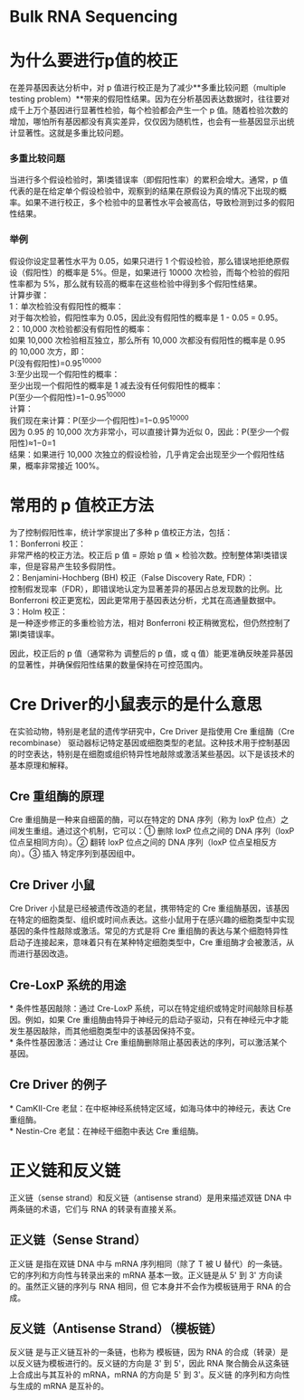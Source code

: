 # Bulk RNA Sequencing
# 为什么要进行p值的校正
在差异基因表达分析中，对 p 值进行校正是为了减少**多重比较问题（multiple testing problem）**带来的假阳性结果。因为在分析基因表达数据时，往往要对成千上万个基因进行显著性检验，每个检验都会产生一个 p 值。随着检验次数的增加，哪怕所有基因都没有真实差异，仅仅因为随机性，也会有一些基因显示出统计显著性。这就是多重比较问题。
### 多重比较问题
当进行多个假设检验时，第I类错误率（即假阳性率）的累积会增大。通常，p 值代表的是在给定单个假设检验中，观察到的结果在原假设为真的情况下出现的概率。如果不进行校正，多个检验中的显著性水平会被高估，导致检测到过多的假阳性结果。
### 举例
假设你设定显著性水平为 0.05，如果只进行 1 个假设检验，那么错误地拒绝原假设（假阳性）的概率是 5%。但是，如果进行 10000 次检验，而每个检验的假阳性率都为 5%，那么就有较高的概率在这些检验中得到多个假阳性结果。<br />
计算步骤：<br />
1：单次检验没有假阳性的概率：<br />
对于每次检验，假阳性率为 0.05，因此没有假阳性的概率是 1 - 0.05 = 0.95。<br />
2：10,000 次检验都没有假阳性的概率：<br />
如果 10,000 次检验相互独立，那么所有 10,000 次都没有假阳性的概率是 0.95 的 10,000 次方，即：<br />
P(没有假阳性)=0.95<sup>10000</sup> <br />
3:至少出现一个假阳性的概率：<br />
至少出现一个假阳性的概率是 1 减去没有任何假阳性的概率：<br />
P(至少一个假阳性)=1−0.95<sup>10000</sup> <br />
计算：<br />
我们现在来计算：P(至少一个假阳性)=1−0.95<sup>10000</sup> <br />
因为 0.95 的 10,000 次方非常小，可以直接计算为近似 0，因此：P(至少一个假阳性)≈1−0=1 <br />
结果：如果进行 10,000 次独立的假设检验，几乎肯定会出现至少一个假阳性结果，概率非常接近 100%。<br />

# 常用的 p 值校正方法  
为了控制假阳性率，统计学家提出了多种 p 值校正方法，包括：<br />
1：Bonferroni 校正：<br />
非常严格的校正方法。校正后 p 值 = 原始 p 值 × 检验次数。控制整体第I类错误率，但是容易产生较多假阴性。<br />
2：Benjamini-Hochberg (BH) 校正（False Discovery Rate, FDR）：<br />
控制假发现率（FDR），即错误地认定为显著差异的基因占总发现数的比例。比 Bonferroni 校正更宽松，因此更常用于基因表达分析，尤其在高通量数据中。<br />
3：Holm 校正：<br />
是一种逐步修正的多重检验方法，相对 Bonferroni 校正稍微宽松，但仍然控制了第I类错误率。<br />

因此，校正后的 p 值（通常称为 调整后的 p 值，或 q 值）能更准确反映差异基因的显著性，并确保假阳性结果的数量保持在可控范围内。<br />

# Cre Driver的小鼠表示的是什么意思
在实验动物，特别是老鼠的遗传学研究中，Cre Driver 是指使用 Cre 重组酶（Cre recombinase） 驱动器标记特定基因或细胞类型的老鼠。这种技术用于控制基因的时空表达，特别是在细胞或组织特异性地敲除或激活某些基因。以下是该技术的基本原理和解释。  
## Cre 重组酶的原理
Cre 重组酶是一种来自细菌的酶，可以在特定的 DNA 序列（称为 loxP 位点）之间发生重组。通过这个机制，它可以：① 删除 loxP 位点之间的 DNA 序列（loxP 位点呈相同方向）。② 翻转 loxP 位点之间的 DNA 序列（loxP 位点呈相反方向）。③ 插入 特定序列到基因组中。  
## Cre Driver 小鼠
Cre Driver 小鼠是已经被遗传改造的老鼠，携带特定的 Cre 重组酶基因，该基因在特定的细胞类型、组织或时间点表达。这些小鼠用于在感兴趣的细胞类型中实现基因的条件性敲除或激活。常见的方式是将 Cre 重组酶的表达与某个细胞特异性启动子连接起来，意味着只有在某种特定细胞类型中，Cre 重组酶才会被激活，从而进行基因改造。  
## Cre-LoxP 系统的用途
\* 条件性基因敲除：通过 Cre-LoxP 系统，可以在特定组织或特定时间敲除目标基因。例如，如果 Cre 重组酶由特异于神经元的启动子驱动，只有在神经元中才能发生基因敲除，而其他细胞类型中的该基因保持不变。   
\* 条件性基因激活：通过让 Cre 重组酶删除阻止基因表达的序列，可以激活某个基因。  
## Cre Driver 的例子
\* CamKII-Cre 老鼠：在中枢神经系统特定区域，如海马体中的神经元，表达 Cre 重组酶。  
\* Nestin-Cre 老鼠：在神经干细胞中表达 Cre 重组酶。  
# 正义链和反义链
正义链（sense strand）和反义链（antisense strand）是用来描述双链 DNA 中两条链的术语，它们与 RNA 的转录有直接关系。    
## 正义链（Sense Strand）  
正义链 是指在双链 DNA 中与 mRNA 序列相同（除了 T 被 U 替代）的一条链。它的序列和方向性与转录出来的 mRNA 基本一致。正义链是从 5' 到 3' 方向读的。虽然正义链的序列与 RNA 相同，但 它本身并不会作为模板链用于 RNA 的合成。  
## 反义链（Antisense Strand）（模板链）  
反义链 是与正义链互补的一条链，也称为 模板链，因为 RNA 的合成（转录）是以反义链为模板进行的。反义链的方向是 3' 到 5'，因此 RNA 聚合酶会从这条链上合成出与其互补的 mRNA，mRNA 的方向是 5' 到 3'。反义链 的序列和方向性与生成的 mRNA 是互补的。  







































